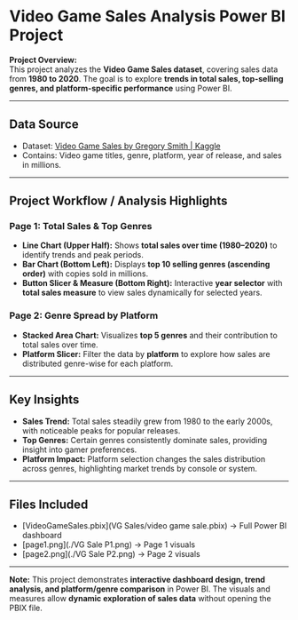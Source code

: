 # Video Game Sales Analysis Power BI Project

**Project Overview:**  
This project analyzes the **Video Game Sales dataset**, covering sales data from **1980 to 2020**. The goal is to explore **trends in total sales, top-selling genres, and platform-specific performance** using Power BI.

---

## **Data Source**  
- Dataset: [Video Game Sales by Gregory Smith | Kaggle](https://www.kaggle.com/datasets/gregorut/videogamesales/data)  
- Contains: Video game titles, genre, platform, year of release, and sales in millions.

---

## **Project Workflow / Analysis Highlights**  

### **Page 1: Total Sales & Top Genres**
- **Line Chart (Upper Half):** Shows **total sales over time (1980–2020)** to identify trends and peak periods.  
- **Bar Chart (Bottom Left):** Displays **top 10 selling genres (ascending order)** with copies sold in millions.  
- **Button Slicer & Measure (Bottom Right):** Interactive **year selector** with **total sales measure** to view sales dynamically for selected years.

### **Page 2: Genre Spread by Platform**
- **Stacked Area Chart:** Visualizes **top 5 genres** and their contribution to total sales over time.  
- **Platform Slicer:** Filter the data by **platform** to explore how sales are distributed genre-wise for each platform.

---

## **Key Insights**
- **Sales Trend:** Total sales steadily grew from 1980 to the early 2000s, with noticeable peaks for popular releases.  
- **Top Genres:** Certain genres consistently dominate sales, providing insight into gamer preferences.  
- **Platform Impact:** Platform selection changes the sales distribution across genres, highlighting market trends by console or system.

---

## **Files Included**
- [VideoGameSales.pbix](VG Sales/video game sale.pbix) → Full Power BI dashboard  
- [page1.png](./VG Sale P1.png) → Page 1 visuals  
- [page2.png](./VG Sale P2.png) → Page 2 visuals

---

**Note:** This project demonstrates **interactive dashboard design, trend analysis, and platform/genre comparison** in Power BI. The visuals and measures allow **dynamic exploration of sales data** without opening the PBIX file.
